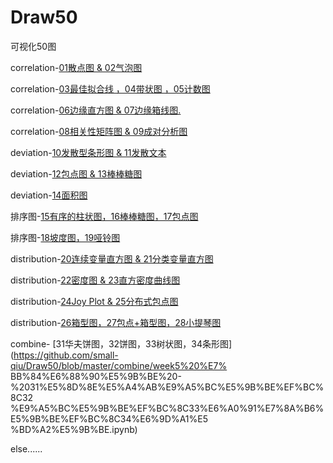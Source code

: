 # Draw50
可视化50图

correlation-[01散点图 & 02气泡图](https://github.com/small-qiu/Draw50/blob/master/correlation/week1%20correlation%20-%2001%E6%95%A3%E7%82%B9%E5%9B%BE%20%26%2002%E6%B0%94%E6%B3%A1%E5%9B%BE.ipynb)

correlation-[03最佳拟合线 ，04带状图 ，05计数图](https://github.com/small-qiu/Draw50/blob/master/correlation/week1%20correlation%20-%2003%E6%9C%80%E4%BD%B3%E6%8B%9F%E5%90%88%E7%BA%BF%20%EF%BC%8C04%E5%B8%A6%E7%8A%B6%E5%9B%BE%20%EF%BC%8C05%E8%AE%A1%E6%95%B0%E5%9B%BE.ipynb)

correlation-[06边缘直方图 & 07边缘箱线图.](https://github.com/small-qiu/Draw50/blob/master/correlation/week1%20correlation%20-%2006%E8%BE%B9%E7%BC%98%E7%9B%B4%E6%96%B9%E5%9B%BE%20%26%2007%E8%BE%B9%E7%BC%98%E7%AE%B1%E7%BA%BF%E5%9B%BE.ipynb)

correlation-[08相关性矩阵图 & 09成对分析图](https://github.com/small-qiu/Draw50/blob/master/correlation/week1%20correlation%20-%2008%E7%9B%B8%E5%85%B3%E6%80%A7%E7%9F%A9%E9%98%B5%E5%9B%BE%20%26%2009%E6%88%90%E5%AF%B9%E5%88%86%E6%9E%90%E5%9B%BE.ipynb)

deviation-[10发散型条形图 & 11发散文本](https://github.com/small-qiu/Draw50/blob/master/deviation/week2%20deviation%20-%2010%E5%8F%91%E6%95%A3%E5%9E%8B%E6%9D%A1%E5%BD%A2%E5%9B%BE%20%26%2011%E5%8F%91%E6%95%A3%E6%96%87%E6%9C%AC.ipynb)

deviation-[12包点图 & 13棒棒糖图](https://github.com/small-qiu/Draw50/blob/master/deviation/week2%20deviation%20-%2012%E5%8C%85%E7%82%B9%E5%9B%BE%20%26%2013%E6%A3%92%E6%A3%92%E7%B3%96%E5%9B%BE.ipynb)

deviation-[14面积图](https://github.com/small-qiu/Draw50/blob/master/deviation/week2%20deviation%20-%2014%E9%9D%A2%E7%A7%AF%E5%9B%BE.ipynb)

排序图-[15有序的柱状图，16棒棒糖图，17包点图](https://github.com/small-qiu/Draw50/blob/master/%E6%8E%92%E5%BA%8F%E5%9B%BE/week3%20%E6%8E%92%E5%BA%8F%E5%9B%BE%20-%2015%E6%9C%89%E5%BA%8F%E7%9A%84%E6%9F%B1%E7%8A%B6%E5%9B%BE%EF%BC%8C16%E6%A3%92%E6%A3%92%E7%B3%96%E5%9B%BE%EF%BC%8C17%E5%8C%85%E7%82%B9%E5%9B%BE.ipynb)

排序图-[18坡度图，19哑铃图](https://github.com/small-qiu/Draw50/blob/master/%E6%8E%92%E5%BA%8F%E5%9B%BE/week3%20%E6%8E%92%E5%BA%8F%E5%9B%BE%20-%2018%E5%9D%A1%E5%BA%A6%E5%9B%BE%EF%BC%8C19%E5%93%91%E9%93%83%E5%9B%BE.ipynb)

distribution-[20连续变量直方图 & 21分类变量直方图](https://github.com/small-qiu/Draw50/blob/master/distribution/week4%20distribution%20-%2020%E8%BF%9E%E7%BB%AD%E5%8F%98%E9%87%8F%E7%9B%B4%E6%96%B9%E5%9B%BE%20%26%2021%E5%88%86%E7%B1%BB%E5%8F%98%E9%87%8F%E7%9B%B4%E6%96%B9%E5%9B%BE.ipynb)

distribution-[22密度图 & 23直方密度曲线图](https://github.com/small-qiu/Draw50/blob/master/distribution/week4%20distribution%20-%2022%E5%AF%86%E5%BA%A6%E5%9B%BE%20%26%2023%E7%9B%B4%E6%96%B9%E5%AF%86%E5%BA%A6%E6%9B%B2%E7%BA%BF%E5%9B%BE.ipynb)

distribution-[24Joy Plot & 25分布式包点图](https://github.com/small-qiu/Draw50/blob/master/distribution/week4%20distribution%20-%2024Joy%20Plot%20%26%2025%E5%88%86%E5%B8%83%E5%BC%8F%E5%8C%85%E7%82%B9%E5%9B%BE.ipynb)

distribution-[26箱型图，27包点+箱型图，28小提琴图](https://github.com/small-qiu/Draw50/blob/master/distribution/week4%20distribution%20-%2026%E7%AE%B1%E5%9E%8B%E5%9B%BE%EF%BC%8C27%E5%8C%85%E7%82%B9%2B%E7%AE%B1%E5%9E%8B%E5%9B%BE%EF%BC%8C28%E5%B0%8F%E6%8F%90%E7%90%B4%E5%9B%BE.ipynb)

combine- [31华夫饼图，32饼图，33树状图，34条形图] (https://github.com/small-qiu/Draw50/blob/master/combine/week5%20%E7% BB%84%E6%88%90%E5%9B%BE%20-%2031%E5%8D%8E%E5%A4%AB%E9%A5%BC%E5%9B%BE%EF%BC%8C32 %E9%A5%BC%E5%9B%BE%EF%BC%8C33%E6%A0%91%E7%8A%B6%E5%9B%BE%EF%BC%8C34%E6%9D%A1%E5 %BD%A2%E5%9B%BE.ipynb)

else......

